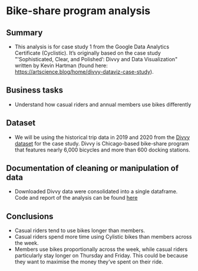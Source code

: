 # Bike-share program analysis
## Summary
* This analysis is for case study 1 from the Google Data Analytics Certificate (Cyclistic). It’s originally based on the case study "'Sophisticated, Clear, and Polished’: Divvy and Data Visualization" written by Kevin Hartman (found here: https://artscience.blog/home/divvy-dataviz-case-study).
## Business tasks
*  Understand how casual riders and annual members use bikes differently
## Dataset
* We will be using the historical trip data in 2019 and 2020 from the [Divvy dataset](https://divvy-tripdata.s3.amazonaws.com/index.html) for the case study. Divvy is Chicago-based bike-share program that features nearly 6,000 bicycles and more than 600 docking stations.
## Documentation of cleaning or manipulation of data
* Downloaded Divvy data were consolidated into a single dataframe. Code and report of the analysis can be found [here](https://ngctramnl.github.io/bike-share/)
## Conclusions
* Casual riders tend to use bikes longer than members. 
* Casual riders spend more time using Cylistic bikes than members across the week. 
* Members use bikes proportionally across the week, while casual riders particularly stay longer on Thursday and Friday. This could be because they want to maximise the money they’ve spent on their ride. 
